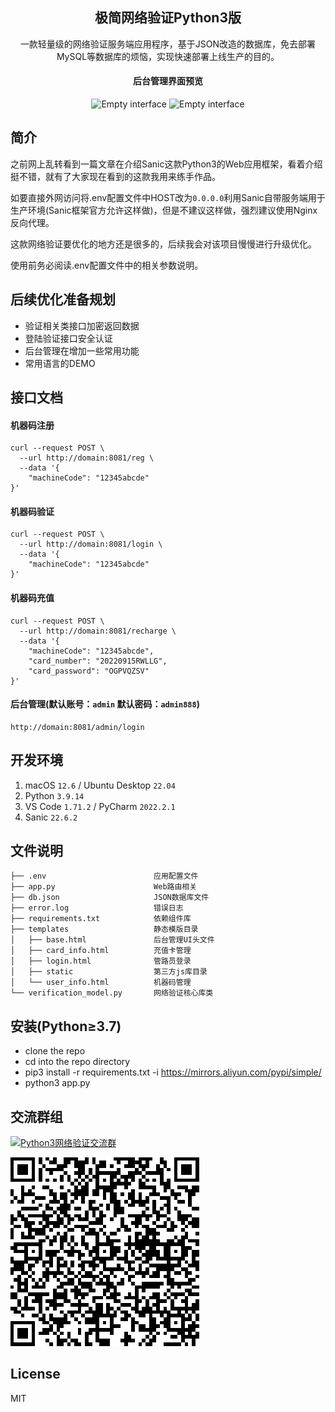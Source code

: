 <h2 align="center">极简网络验证Python3版</h2>
<p align="center">一款轻量级的网络验证服务端应用程序，基于JSON改造的数据库，免去部署MySQL等数据库的烦恼，实现快速部署上线生产的目的。</p>
<h4 align="center">后台管理界面预览</h4>
<p align="center">
<img src="https://myimages.25531.com/20220915/iShot_2022-09-15_13.22.42.png" width="50%" height="50%" alt="Empty interface" />
<img src="https://myimages.25531.com/20220915/iShot_2022-09-15_13.23.11.png" width="50%" height="50%" alt="Empty interface" />
</p>

## 简介

之前网上乱转看到一篇文章在介绍Sanic这款Python3的Web应用框架，看着介绍挺不错，就有了大家现在看到的这款我用来练手作品。

如要直接外网访问将.env配置文件中HOST改为`0.0.0.0`利用Sanic自带服务端用于生产环境(Sanic框架官方允许这样做)，但是不建议这样做，强烈建议使用Nginx反向代理。

这款网络验证要优化的地方还是很多的，后续我会对该项目慢慢进行升级优化。

使用前务必阅读.env配置文件中的相关参数说明。

## 后续优化准备规划

- 验证相关类接口加密返回数据
- 登陆验证接口安全认证
- 后台管理在增加一些常用功能
- 常用语言的DEMO

## 接口文档

#### 机器码注册
```
curl --request POST \
  --url http://domain:8081/reg \
  --data '{
	"machineCode": "12345abcde"
}'
```

#### 机器码验证
```
curl --request POST \
  --url http://domain:8081/login \
  --data '{
	"machineCode": "12345abcde"
}'
```

#### 机器码充值
```
curl --request POST \
  --url http://domain:8081/recharge \
  --data '{
    "machineCode": "12345abcde",
    "card_number": "20220915RWLLG",
    "card_password": "OGPVQZSV"
}'
```

#### 后台管理(默认账号：`admin` 默认密码：`admin888`)
```
http://domain:8081/admin/login
```

## 开发环境

1. macOS `12.6` / Ubuntu Desktop `22.04`
2. Python `3.9.14`
3. VS Code `1.71.2` / PyCharm `2022.2.1`
4. Sanic `22.6.2`

## 文件说明
```
├── .env                        应用配置文件
├── app.py                      Web路由相关
├── db.json                     JSON数据库文件
├── error.log                   错误日志
├── requirements.txt            依赖组件库
├── templates                   静态模版目录
│   ├── base.html               后台管理UI头文件
│   ├── card_info.html          充值卡管理
│   ├── login.html              管路员登录
│   ├── static                  第三方js库目录
│   └── user_info.html          机器码管理
└── verification_model.py       网络验证核心库类
```

## 安装(Python≥3.7)
- clone the repo
- cd into the repo directory
- pip3 install -r requirements.txt -i https://mirrors.aliyun.com/pypi/simple/
- python3 app.py

## 交流群组
<a target="_blank" href="https://qm.qq.com/cgi-bin/qm/qr?k=IyIaQmjYElaHExKSOzqf4gqY7YhKmDwk&jump_from=webapi"><img border="0" src="https://pub.idqqimg.com/wpa/images/group.png" alt="Python3网络验证交流群" title="Python3网络验证交流群"></a>

![QQ群二维码](/templates/static/images/qrcode-302.png "Python3网络验证交流群")

## License

MIT